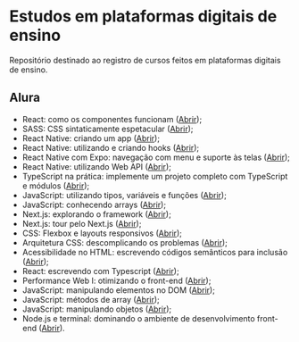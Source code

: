 # Estudos em plataformas digitais de ensino

Repositório destinado ao registro de cursos feitos em plataformas digitais de ensino.

## Alura

* React: como os componentes funcionam ([Abrir](https://www.alura.com.br/curso-online-react-componentes-funcionam));
* SASS: CSS sintaticamente espetacular ([Abrir](https://www.alura.com.br/curso-online-sass-css-sintaticamente-espetacular));
* React Native: criando um app ([Abrir](https://cursos.alura.com.br/course/react-native-comecando-zero));
* React Native: utilizando e criando hooks ([Abrir](https://cursos.alura.com.br/course/react-native-utilizando-criando-hooks));
* React Native com Expo: navegação com menu e suporte às telas ([Abrir](https://cursos.alura.com.br/course/react-native-expo-navegacao-menu-suporte-telas));
* React Native: utilizando Web API ([Abrir](https://cursos.alura.com.br/course/react-native-utilizando-web-api));
* TypeScript na prática: implemente um projeto completo com TypeScript e módulos ([Abrir](https://cursos.alura.com.br/course/typescript-pratica-projeto-completo-typescript-modulos));
* JavaScript: utilizando tipos, variáveis e funções ([Abrir](https://cursos.alura.com.br/course/javascript-utilizando-tipos-variaveis-funcoes));
* JavaScript: conhecendo arrays ([Abrir](https://cursos.alura.com.br/course/javascript-conhecendo-arrays));
* Next.js: explorando o framework ([Abrir](https://cursos.alura.com.br/course/next-js-iniciando-framework));
* Next.js: tour pelo Next.js ([Abrir](https://cursos.alura.com.br/course/next-js-tour-next-js));
* CSS: Flexbox e layouts responsivos ([Abrir](https://cursos.alura.com.br/course/css-flexbox-layouts-responsivos));
* Arquitetura CSS: descomplicando os problemas ([Abrir](https://cursos.alura.com.br/course/arquitetura-css));
* Acessibilidade no HTML: escrevendo códigos semânticos para inclusão ([Abrir](https://cursos.alura.com.br/course/acessibilidade-html-codigos-semanticos-inclusao));
* React: escrevendo com Typescript ([Abrir](https://cursos.alura.com.br/course/react-modernizando-escrever-typescript));
* Performance Web I: otimizando o front-end ([Abrir](https://cursos.alura.com.br/course/otimizacao-performance-web));
* JavaScript: manipulando elementos no DOM ([Abrir](https://cursos.alura.com.br/course/javascript-manipulando-elementos-dom));
* JavaScript: métodos de array ([Abrir](https://cursos.alura.com.br/course/javascript-metodos-array));
* JavaScript: manipulando objetos ([Abrir](https://cursos.alura.com.br/course/javascript-manipulando-objetos));
* Node.js e terminal: dominando o ambiente de desenvolvimento front-end ([Abrir](https://cursos.alura.com.br/course/node-js-terminal-ambiente-desenvolvimento-front-end)).
